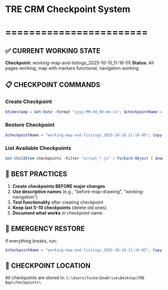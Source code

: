 # TRE CRM Checkpoint System
# ========================

## ✅ CURRENT WORKING STATE
**Checkpoint:** working-map-and-listings_2025-10-10_11-16-05
**Status:** All pages working, map with markers functional, navigation working

## 📋 CHECKPOINT COMMANDS

### Create Checkpoint
```powershell
$timestamp = Get-Date -Format "yyyy-MM-dd_HH-mm-ss"; $checkpointName = "YOUR-DESCRIPTION_$timestamp"; Copy-Item "script.js" "checkpoints/script_$checkpointName.js"; Copy-Item "index.html" "checkpoints/index_$checkpointName.html"; Copy-Item "styles.css" "checkpoints/styles_$checkpointName.css"; Write-Host "✅ Checkpoint created: $checkpointName" -ForegroundColor Green
```

### Restore Checkpoint
```powershell
$checkpointName = "working-map-and-listings_2025-10-10_11-16-05"; Copy-Item "checkpoints/script_$checkpointName.js" "script.js"; Copy-Item "checkpoints/index_$checkpointName.html" "index.html"; Copy-Item "checkpoints/styles_$checkpointName.css" "styles.css"; Write-Host "✅ Checkpoint restored: $checkpointName" -ForegroundColor Green
```

### List Available Checkpoints
```powershell
Get-ChildItem checkpoints -Filter "script_*.js" | ForEach-Object { $name = $_.Name -replace "script_", "" -replace "\.js", ""; Write-Host "📁 $name" -ForegroundColor Cyan }
```

## 🎯 BEST PRACTICES

1. **Create checkpoints BEFORE major changes**
2. **Use descriptive names** (e.g., "before-map-drawing", "working-navigation")
3. **Test functionality** after creating checkpoint
4. **Keep last 5-10 checkpoints** (delete old ones)
5. **Document what works** in checkpoint name

## 🚨 EMERGENCY RESTORE
If everything breaks, run:
```powershell
$checkpointName = "working-map-and-listings_2025-10-10_11-16-05"; Copy-Item "checkpoints/script_$checkpointName.js" "script.js"; Copy-Item "checkpoints/index_$checkpointName.html" "index.html"; Copy-Item "checkpoints/styles_$checkpointName.css" "styles.css"
```

## 📁 CHECKPOINT LOCATION
All checkpoints are stored in: `C:\Users\Tucke\OneDrive\Desktop\TRE App\checkpoints\`
